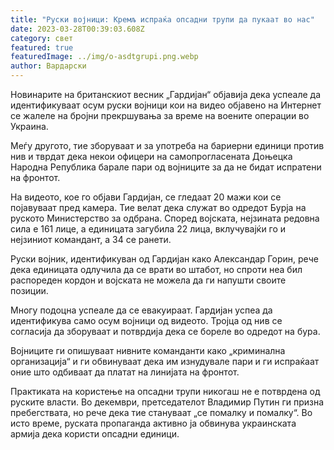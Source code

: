 ```yaml
---
title: "Руски војници: Кремљ испраќа опсадни трупи да пукаат во нас"
date: 2023-03-28T00:39:03.608Z
category: свет
featured: true
featuredImage: ../img/o-asdtgrupi.png.webp
author: Вардарски
---
```


Новинарите на британскиот весник „Гардијан“ објавија дека успеале да идентификуваат осум руски војници кои на видео објавено на Интернет се жалеле на бројни прекршувања за време на воените операции во Украина.

Меѓу другото, тие зборуваат и за употреба на бариерни единици против нив и тврдат дека некои офицери на самопрогласената Доњецка Народна Република барале пари од војниците за да не бидат испратени на фронтот.

На видеото, кое го објави Гардијан, се гледаат 20 мажи кои се појавуваат пред камера. Тие велат дека служат во одредот Бурја на руското Министерство за одбрана. Според војската, нејзината редовна сила е 161 лице, а единицата загубила 22 лица, вклучувајќи го и нејзиниот командант, а 34 се ранети.

Руски војник, идентификуван од Гардијан како Александар Горин, рече дека единицата одлучила да се врати во штабот, но спроти неа бил распореден кордон и војската не можела да ги напушти своите позиции.

Многу подоцна успеале да се евакуираат. Гардијан успеа да идентификува само осум војници од видеото. Тројца од нив се согласија да зборуваат и потврдија дека се бореле во одредот на бура.

Војниците ги опишуваат нивните команданти како „криминална организација“ и ги обвинуваат дека им изнудувале пари и ги испраќаат оние што одбиваат да платат на линијата на фронтот.

Практиката на користење на опсадни трупи никогаш не е потврдена од руските власти. Во декември, претседателот Владимир Путин ги призна пребегствата, но рече дека тие стануваат „се помалку и помалку“.
Во исто време, руската пропаганда активно ја обвинува украинската армија дека користи опсадни единици.
